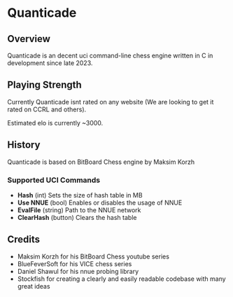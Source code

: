 # Quanticade

## Overview

Quanticade is an decent uci command-line chess engine written in C in development since late 2023.

## Playing Strength

Currently Quanticade isnt rated on any website (We are looking to get it rated on CCRL and others).

Estimated elo is currently ~3000.

## History

Quanticade is based on BitBoard Chess engine by Maksim Korzh

### Supported UCI Commands

* **Hash** (int) Sets the size of hash table in MB
* **Use NNUE** (bool) Enables or disables the usage of NNUE
* **EvalFile** (string) Path to the NNUE network
* **ClearHash** (button) Clears the hash table

## Credits

- Maksim Korzh for his BitBoard Chess youtube series
- BlueFeverSoft for his VICE chess series
- Daniel Shawul for his nnue probing library
- Stockfish for creating a clearly and easily readable codebase with many great ideas



